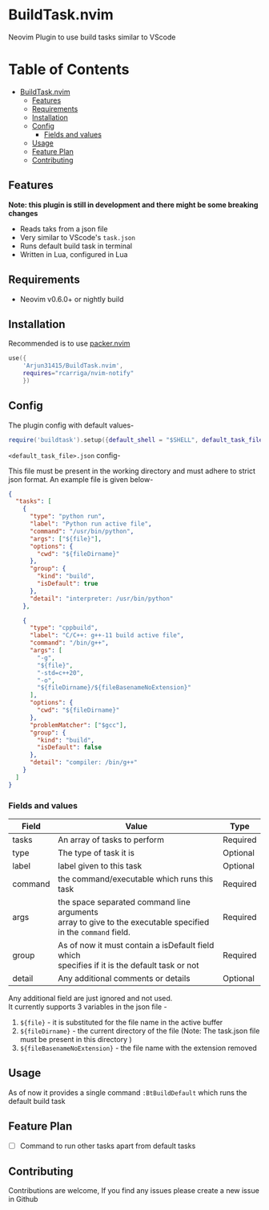 <div id='section-id-1'/>

# BuildTask.nvim

Neovim Plugin to use build tasks similar to VScode

# Table of Contents

- [BuildTask.nvim](#section-id-1)
  - [Features](#section-id-5)
  - [Requirements](#section-id-12)
  - [Installation](#section-id-16)
  - [Config](#section-id-27)
    - [Fields and values](#section-id-84)
  - [Usage](#section-id-103)
  - [Feature Plan](#section-id-107)
  - [Contributing](#section-id-111)

<div id='section-id-5'/>

## Features

**Note: this plugin is still in development and there might be some breaking changes**

- Reads taks from a json file
- Very similar to VScode's `task.json`
- Runs default build task in terminal
- Written in Lua, configured in Lua

<div id='section-id-12'/>

## Requirements

- Neovim v0.6.0+ or nightly build

<div id='section-id-16'/>

## Installation

Recommended is to use [packer.nvim](https://github.com/wbthomason/packer.nvim)

```lua
use({
    'Arjun31415/BuildTask.nvim',
    requires="rcarriga/nvim-notify"
    })
```

<div id='section-id-27'/>

## Config

The plugin config with default values-

```lua
require('buildtask').setup({default_shell = "$SHELL", default_task_file="task.json"})

```

`<default_task_file>.json` config-

This file must be present in the working directory and must adhere to strict json format.
An example file is given below-

```json
{
  "tasks": [
    {
      "type": "python run",
      "label": "Python run active file",
      "command": "/usr/bin/python",
      "args": ["${file}"],
      "options": {
        "cwd": "${fileDirname}"
      },
      "group": {
        "kind": "build",
        "isDefault": true
      },
      "detail": "interpreter: /usr/bin/python"
    },

    {
      "type": "cppbuild",
      "label": "C/C++: g++-11 build active file",
      "command": "/bin/g++",
      "args": [
        "-g",
        "${file}",
        "-std=c++20",
        "-o",
        "${fileDirname}/${fileBasenameNoExtension}"
      ],
      "options": {
        "cwd": "${fileDirname}"
      },
      "problemMatcher": ["$gcc"],
      "group": {
        "kind": "build",
        "isDefault": false
      },
      "detail": "compiler: /bin/g++"
    }
  ]
}
```

<div id='section-id-84'/>

### Fields and values

| Field   | Value                                                                                                                  | Type     |
| ------- | ---------------------------------------------------------------------------------------------------------------------- | -------- |
| tasks   | An array of tasks to perform                                                                                           | Required |
| type    | The type of task it is                                                                                                 | Optional |
| label   | label given to this task                                                                                               | Optional |
| command | the command/executable which runs this task                                                                            | Required |
| args    | the space separated command line arguments <br> array to give to the executable specified <br> in the `command` field. | Required |
| group   | As of now it must contain a isDefault field which <br> specifies if it is the default task or not                      | Required |
| detail  | Any additional comments or details                                                                                     | Optional |

Any additional field are just ignored and not used. <br>
It currently supports 3 variables in the json file -

1. `${file}` - it is substituted for the file name in the active buffer
2. `${fileDirname}` - the current directory of the file (Note: The task.json file must be present in this directory )
3. `${fileBasenameNoExtension}` - the file name with the extension removed

<div id='section-id-103'/>

## Usage

As of now it provides a single command `:BtBuildDefault` which runs the default build task

<div id='section-id-107'/>

## Feature Plan

- [ ] Command to run other tasks apart from default tasks

<div id='section-id-111'/>

## Contributing

Contributions are welcome, If you find any issues please create a new issue in Github
